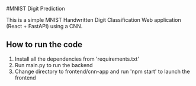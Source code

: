 #MNIST Digit Prediction

This is a simple MNIST Handwritten Digit Classification Web application (React + FastAPI) using a CNN.

## How to run the code

1. Install all the dependencies from 'requirements.txt'
2. Run main.py to run the backend
3. Change directory to frontend/cnn-app and run 'npm start' to launch the frontend
